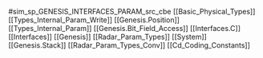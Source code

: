 #sim_sp_GENESIS_INTERFACES_PARAM_src_cbe
[[Basic_Physical_Types]]
[[Types_Internal_Param_Write]]
[[Genesis.Position]]
[[Types_Internal_Param]]
[[Genesis.Bit_Field_Access]]
[[Interfaces.C]]
[[Interfaces]]
[[Genesis]]
[[Radar_Param_Types]]
[[System]]
[[Genesis.Stack]]
[[Radar_Param_Types_Conv]]
[[Cd_Coding_Constants]]
